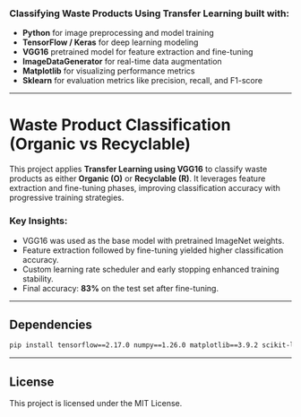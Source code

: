 ### Classifying Waste Products Using Transfer Learning built with:  
- **Python** for image preprocessing and model training  
- **TensorFlow / Keras** for deep learning modeling  
- **VGG16** pretrained model for feature extraction and fine-tuning  
- **ImageDataGenerator** for real-time data augmentation  
- **Matplotlib** for visualizing performance metrics  
- **Sklearn** for evaluation metrics like precision, recall, and F1-score  

---

# Waste Product Classification (Organic vs Recyclable)

This project applies **Transfer Learning using VGG16** to classify waste products as either **Organic (O)** or **Recyclable (R)**. It leverages feature extraction and fine-tuning phases, improving classification accuracy with progressive training strategies.

### **Key Insights:**  
- VGG16 was used as the base model with pretrained ImageNet weights.
- Feature extraction followed by fine-tuning yielded higher classification accuracy.
- Custom learning rate scheduler and early stopping enhanced training stability.
- Final accuracy: **83%** on the test set after fine-tuning.

---

## Dependencies

```bash
pip install tensorflow==2.17.0 numpy==1.26.0 matplotlib==3.9.2 scikit-learn==1.5.1
```

---

## License
This project is licensed under the MIT License.

